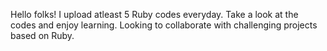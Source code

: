 Hello folks!
I upload atleast 5 Ruby codes everyday.
Take a look at the codes and enjoy learning.
Looking to collaborate with challenging projects based on Ruby.
